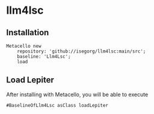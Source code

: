# llm4lsc
## Installation

```st
Metacello new
	repository: 'github://isegorg/llm4lsc:main/src';
	baseline: 'Llm4Lsc';
	load
```
## Load Lepiter

After installing with Metacello, you will be able to execute

```
#BaselineOfLlm4Lsc asClass loadLepiter
```
